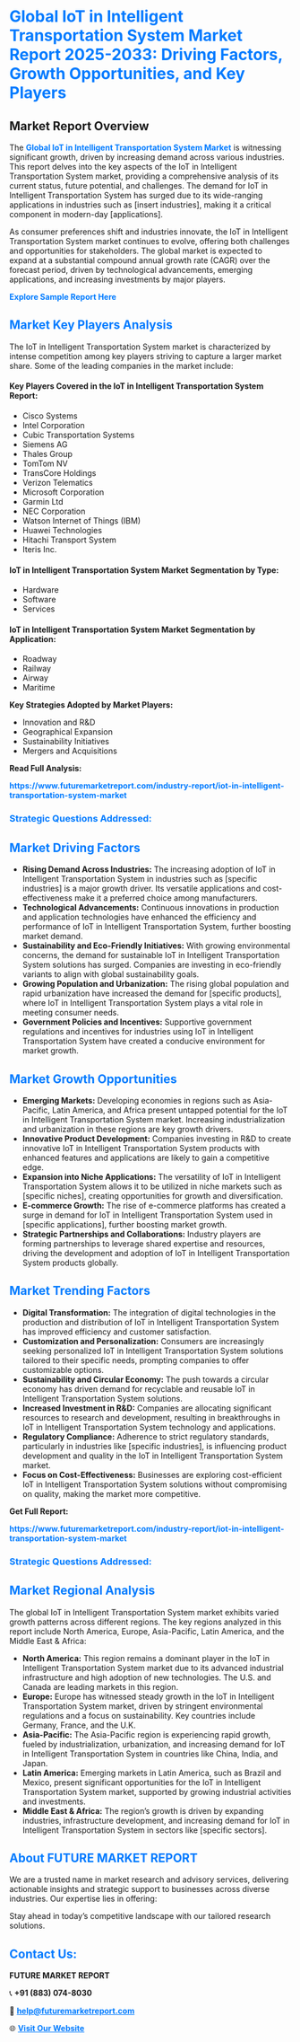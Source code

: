 <h1 style="color: #007BFF;">Global IoT in Intelligent Transportation System Market Report 2025-2033: Driving Factors, Growth Opportunities, and Key Players</h1>

<section id="overview">
<h2>Market Report Overview</h2>
<p>The <a href="https://www.futuremarketreport.com/industry-report/iot-in-intelligent-transportation-system-market" style="color: #007BFF; text-decoration: none;"><strong>Global IoT in Intelligent Transportation System Market</strong></a> is witnessing significant growth, driven by increasing demand across various industries. This report delves into the key aspects of the IoT in Intelligent Transportation System market, providing a comprehensive analysis of its current status, future potential, and challenges. The demand for IoT in Intelligent Transportation System has surged due to its wide-ranging applications in industries such as [insert industries], making it a critical component in modern-day [applications].</p>
<p>As consumer preferences shift and industries innovate, the IoT in Intelligent Transportation System market continues to evolve, offering both challenges and opportunities for stakeholders. The global market is expected to expand at a substantial compound annual growth rate (CAGR) over the forecast period, driven by technological advancements, emerging applications, and increasing investments by major players.</p>
</section>

<section id="overview">
<p><a href="https://www.futuremarketreport.com/request-sample/reportId=104253" style="color: #007BFF; text-decoration: none;"><strong>Explore Sample Report Here</strong></a></p>
</section>

<section id="key-players">
<h2 style="color: #007BFF;">Market Key Players Analysis</h2>
<p>The IoT in Intelligent Transportation System market is characterized by intense competition among key players striving to capture a larger market share. Some of the leading companies in the market include:</p>
<h4>Key Players Covered in the IoT in Intelligent Transportation System Report:</h4>
<ul><li>Cisco Systems</li><li>Intel Corporation</li><li>Cubic Transportation Systems</li><li>Siemens AG</li><li>Thales Group</li><li>TomTom NV</li><li>TransCore Holdings</li><li>Verizon Telematics</li><li>Microsoft Corporation</li><li>Garmin Ltd</li><li>NEC Corporation</li><li>Watson Internet of Things (IBM)</li><li>Huawei Technologies</li><li>Hitachi Transport System</li><li>Iteris Inc.</li></ul>
<h4>IoT in Intelligent Transportation System Market Segmentation by Type:</h4>
<ul><li>Hardware</li><li>Software</li><li>Services</li></ul>

<h4>IoT in Intelligent Transportation System Market Segmentation by Application:</h4>
<ul><li>Roadway</li><li>Railway</li><li>Airway</li><li>Maritime</li></ul>
<p><strong>Key Strategies Adopted by Market Players:</strong></p>
<ul>
<li>Innovation and R&D</li>
<li>Geographical Expansion</li>
<li>Sustainability Initiatives</li>
<li>Mergers and Acquisitions</li>
</ul>
</section>

<section>
<p><strong>Read Full Analysis: </strong></p><a href="https://www.futuremarketreport.com/industry-report/iot-in-intelligent-transportation-system-market" style="color: #007BFF; text-decoration: none;"><strong>https://www.futuremarketreport.com/industry-report/iot-in-intelligent-transportation-system-market</strong></a>
<h3 style="color: #007BFF;">Strategic Questions Addressed:</h3>
</section>

<section id="driving-factors">
<h2 style="color: #007BFF;">Market Driving Factors</h2>
<ul>
<li><strong>Rising Demand Across Industries:</strong> The increasing adoption of IoT in Intelligent Transportation System in industries such as [specific industries] is a major growth driver. Its versatile applications and cost-effectiveness make it a preferred choice among manufacturers.</li>
<li><strong>Technological Advancements:</strong> Continuous innovations in production and application technologies have enhanced the efficiency and performance of IoT in Intelligent Transportation System, further boosting market demand.</li>
<li><strong>Sustainability and Eco-Friendly Initiatives:</strong> With growing environmental concerns, the demand for sustainable IoT in Intelligent Transportation System solutions has surged. Companies are investing in eco-friendly variants to align with global sustainability goals.</li>
<li><strong>Growing Population and Urbanization:</strong> The rising global population and rapid urbanization have increased the demand for [specific products], where IoT in Intelligent Transportation System plays a vital role in meeting consumer needs.</li>
<li><strong>Government Policies and Incentives:</strong> Supportive government regulations and incentives for industries using IoT in Intelligent Transportation System have created a conducive environment for market growth.</li>
</ul>
</section>

<section id="growth-opportunities">
<h2 style="color: #007BFF;">Market Growth Opportunities</h2>
<ul>
<li><strong>Emerging Markets:</strong> Developing economies in regions such as Asia-Pacific, Latin America, and Africa present untapped potential for the IoT in Intelligent Transportation System market. Increasing industrialization and urbanization in these regions are key growth drivers.</li>
<li><strong>Innovative Product Development:</strong> Companies investing in R&D to create innovative IoT in Intelligent Transportation System products with enhanced features and applications are likely to gain a competitive edge.</li>
<li><strong>Expansion into Niche Applications:</strong> The versatility of IoT in Intelligent Transportation System allows it to be utilized in niche markets such as [specific niches], creating opportunities for growth and diversification.</li>
<li><strong>E-commerce Growth:</strong> The rise of e-commerce platforms has created a surge in demand for IoT in Intelligent Transportation System used in [specific applications], further boosting market growth.</li>
<li><strong>Strategic Partnerships and Collaborations:</strong> Industry players are forming partnerships to leverage shared expertise and resources, driving the development and adoption of IoT in Intelligent Transportation System products globally.</li>
</ul>
</section>

<section id="trending-factors">
<h2 style="color: #007BFF;">Market Trending Factors</h2>
<ul>
<li><strong>Digital Transformation:</strong> The integration of digital technologies in the production and distribution of IoT in Intelligent Transportation System has improved efficiency and customer satisfaction.</li>
<li><strong>Customization and Personalization:</strong> Consumers are increasingly seeking personalized IoT in Intelligent Transportation System solutions tailored to their specific needs, prompting companies to offer customizable options.</li>
<li><strong>Sustainability and Circular Economy:</strong> The push towards a circular economy has driven demand for recyclable and reusable IoT in Intelligent Transportation System solutions.</li>
<li><strong>Increased Investment in R&D:</strong> Companies are allocating significant resources to research and development, resulting in breakthroughs in IoT in Intelligent Transportation System technology and applications.</li>
<li><strong>Regulatory Compliance:</strong> Adherence to strict regulatory standards, particularly in industries like [specific industries], is influencing product development and quality in the IoT in Intelligent Transportation System market.</li>
<li><strong>Focus on Cost-Effectiveness:</strong> Businesses are exploring cost-efficient IoT in Intelligent Transportation System solutions without compromising on quality, making the market more competitive.</li>
</ul>
</section>

<section>
<p><strong>Get Full Report: </strong></p><a href="https://www.futuremarketreport.com/industry-report/iot-in-intelligent-transportation-system-market" style="color: #007BFF; text-decoration: none;"><strong>https://www.futuremarketreport.com/industry-report/iot-in-intelligent-transportation-system-market</strong></a>
<h3 style="color: #007BFF;">Strategic Questions Addressed:</h3>
</section>


<section id="regional-analysis">
<h2 style="color: #007BFF;">Market Regional Analysis</h2>
<p>The global IoT in Intelligent Transportation System market exhibits varied growth patterns across different regions. The key regions analyzed in this report include North America, Europe, Asia-Pacific, Latin America, and the Middle East & Africa:</p>
<ul>
<li><strong>North America:</strong> This region remains a dominant player in the IoT in Intelligent Transportation System market due to its advanced industrial infrastructure and high adoption of new technologies. The U.S. and Canada are leading markets in this region.</li>
<li><strong>Europe:</strong> Europe has witnessed steady growth in the IoT in Intelligent Transportation System market, driven by stringent environmental regulations and a focus on sustainability. Key countries include Germany, France, and the U.K.</li>
<li><strong>Asia-Pacific:</strong> The Asia-Pacific region is experiencing rapid growth, fueled by industrialization, urbanization, and increasing demand for IoT in Intelligent Transportation System in countries like China, India, and Japan.</li>
<li><strong>Latin America:</strong> Emerging markets in Latin America, such as Brazil and Mexico, present significant opportunities for the IoT in Intelligent Transportation System market, supported by growing industrial activities and investments.</li>
<li><strong>Middle East & Africa:</strong> The region’s growth is driven by expanding industries, infrastructure development, and increasing demand for IoT in Intelligent Transportation System in sectors like [specific sectors].</li>
</ul>
</section>

<footer>
<h2 style="color: #007BFF;">About FUTURE MARKET REPORT</h2>
<p>We are a trusted name in market research and advisory services, delivering actionable insights and strategic support to businesses across diverse industries. Our expertise lies in offering:</p>

<p>Stay ahead in today’s competitive landscape with our tailored research solutions.</p>

<h2 style="color: #007BFF;">Contact Us:</h2>
<p><strong>FUTURE MARKET REPORT</strong></p>
<p>📞 <strong>+91 (883) 074-8030</strong></p>
<p>📧 <strong><a href="mailto:help@futuremarketreport.com" style="color: #007BFF;">help@futuremarketreport.com</a></strong></p>
<p>🌐 <strong><a href="https://www.futuremarketreport.com/" style="color: #007BFF;">Visit Our Website</a></strong></p>
</footer>